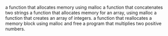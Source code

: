 a function that allocates memory using malloc
a function that concatenates two strings
a function that allocates memory for an array, using malloc
a function that creates an array of integers.
a function that reallocates a memory block using malloc and free
a program that multiplies two positive numbers.
